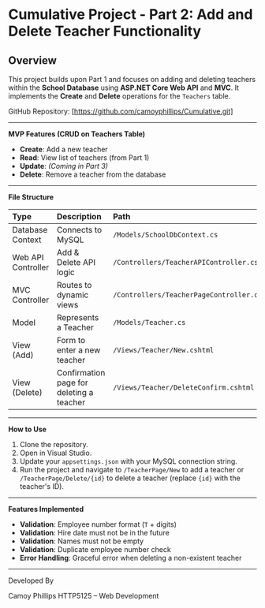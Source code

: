 # Cumulative Project - Part 2: Add and Delete Teacher Functionality

## Overview

This project builds upon Part 1 and focuses on adding and deleting teachers within the **School Database** using **ASP.NET Core Web API** and **MVC**. It implements the **Create** and **Delete** operations for the `Teachers` table.

GitHub Repository: [https://github.com/camoyphillips/Cumulative.git]

---

**MVP Features (CRUD on Teachers Table)**

- **Create**: Add a new teacher
- **Read**: View list of teachers (from Part 1)
- **Update**: *(Coming in Part 3)*
- **Delete**: Remove a teacher from the database

---

**File Structure**

| Type                 | Description                            | Path                                                     |
| :------------------- | :------------------------------------- | :------------------------------------------------------- |
| Database Context     | Connects to MySQL                      | `/Models/SchoolDbContext.cs`                            |
| Web API Controller   | Add & Delete API logic               | `/Controllers/TeacherAPIController.cs`                   |
| MVC Controller       | Routes to dynamic views                | `/Controllers/TeacherPageController.cs`                  |
| Model                | Represents a Teacher                   | `/Models/Teacher.cs`                                    |
| View (Add)           | Form to enter a new teacher            | `/Views/Teacher/New.cshtml`                             |
| View (Delete)        | Confirmation page for deleting a teacher | `/Views/Teacher/DeleteConfirm.cshtml`                   |

---

**How to Use**

1. Clone the repository.
2. Open in Visual Studio.
3. Update your `appsettings.json` with your MySQL connection string.
4. Run the project and navigate to `/TeacherPage/New` to add a teacher or `/TeacherPage/Delete/{id}` to delete a teacher (replace `{id}` with the teacher's ID).

---

**Features Implemented**

- **Validation**: Employee number format (`T` + digits)
- **Validation**: Hire date must not be in the future
- **Validation**: Names must not be empty
- **Validation**: Duplicate employee number check
- **Error Handling**: Graceful error when deleting a non-existent teacher

---

Developed By

Camoy Phillips
HTTP5125 – Web Development
